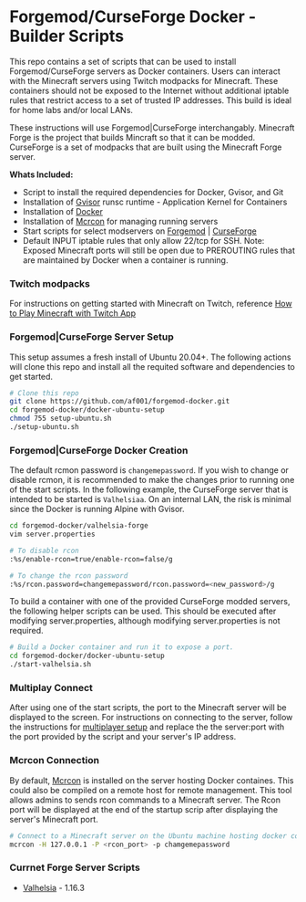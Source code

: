 # Forgemod/CurseForge Docker - Builder Scripts
This repo contains a set of scripts that can be used to install Forgemod/CurseForge servers as Docker containers. Users can interact with the Minecraft servers using Twitch modpacks for Minecraft. These containers should not be exposed to the Internet without additional iptable rules that restrict access to a set of trusted IP addresses. This build is ideal for home labs and/or local LANs. 

These instructions will use Forgemod|CurseForge interchangably. Minecraft Forge is the project that builds Mincraft so that it can be modded. CurseForge is a set of modpacks that are built using the Minecraft Forge server.  

**Whats Included:**
* Script to install the required dependencies for Docker, Gvisor, and Git
* Installation of [Gvisor](https://gvisor.dev/) runsc runtime - Application Kernel for Containers
* Installation of [Docker](https://www.docker.com/)
* Installation of [Mcrcon](https://github.com/tiiffi/mcrcon) for managing running servers
* Start scripts for select modservers on [Forgemod](https://files.minecraftforge.net/) | [CurseForge](https://www.curseforge.com/minecraft/modpacks)
* Default INPUT iptable rules that only allow 22/tcp for SSH. Note: Exposed Minecraft ports will still be open due to PREROUTING rules that are maintained by Docker when a container is running. 

### Twitch modpacks
For instructions on getting started with Minecraft on Twitch, reference [How to Play Minecraft with Twitch App](https://help.twitch.tv/s/article/How-to-Play-Minecraft-with-Twitch-App?language=en_US)

### Forgemod|CurseForge Server Setup
This setup assumes a fresh install of Ubuntu 20.04+. The following actions will clone this repo and install all the requited software and dependencies to get started. 

```bash
# Clone this repo
git clone https://github.com/af001/forgemod-docker.git
cd forgemod-docker/docker-ubuntu-setup
chmod 755 setup-ubuntu.sh
./setup-ubuntu.sh
```

### Forgemod|CurseForge Docker Creation
The default rcmon password is ```changemepassword```. If you wish to change or disable rcmon, it is recommended to make the changes prior to running one of the start scripts. In the following example, the CurseForge server that is intended to be started is ```Valhelsiaa```. On an internal LAN, the risk is minimal since the Docker is running Alpine with Gvisor. 

```bash
cd forgemod-docker/valhelsia-forge
vim server.properties

# To disable rcon
:%s/enable-rcon=true/enable-rcon=false/g

# To change the rcon password
:%s/rcon.password=changemepassword/rcon.password=<new_password>/g
```

To build a container with one of the provided CurseForge modded servers, the following helper scripts can be used. This should be executed after modifying server.properties, although modifying server.properties is not required. 

```bash
# Build a Docker container and run it to expose a port.
cd forgemod-docker/docker-ubuntu-setup
./start-valhelsia.sh
```

### Multiplay Connect
After using one of the start scripts, the port to the Minecraft server will be displayed to the screen. For instructions on connecting to the server, follow the instructions for [multiplayer setup](https://apexminecrafthosting.com/how-to-connect-to-a-multiplayer-minecraft-server/) and replace the the server:port with the port provided by the script and your server's IP address.

### Mcrcon Connection
By default, [Mcrcon](https://www.mankier.com/1/mcrcon) is installed on the server hosting Docker containes. This could also be compiled on a remote host for remote management. This tool allows admins to sends rcon commands to a Minecraft server. The Rcon port will be displayed at the end of the startup scrip after displaying the server's Minecraft port.

```bash
# Connect to a Minecraft server on the Ubuntu machine hosting docker containers. This should be modified if connecting from a remote machine on the same LAN. 
mcrcon -H 127.0.0.1 -P <rcon_port> -p chamgemepassword
```

### Currnet Forge Server Scripts
* [Valhelsia](https://www.curseforge.com/minecraft/modpacks/valhelsia-3/files) - 1.16.3 
